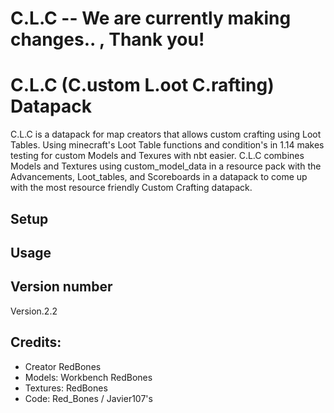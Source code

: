 # C.L.C -- We are currently making changes.. , Thank you! 

# C.L.C (C.ustom L.oot C.rafting) Datapack
C.L.C is a datapack for map creators that allows custom crafting using Loot Tables. Using minecraft's Loot Table functions and condition's in 1.14 makes testing for custom Models and Texures with nbt easier. C.L.C combines Models and Textures using custom_model_data in a resource pack with the Advancements, Loot_tables, and Scoreboards in a datapack to come up with the most resource friendly Custom Crafting datapack.    


## Setup

## Usage



## Version number
Version.2.2

##  Credits:
- Creator RedBones
- Models: Workbench RedBones  
- Textures: RedBones
- Code: Red_Bones / Javier107's
